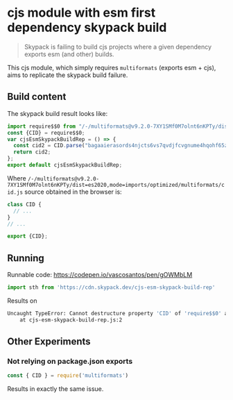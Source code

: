 # cjs module with esm first dependency skypack build

> Skypack is failing to build cjs projects where a given dependency exports esm (and other) builds.

This cjs module, which simply requires `multiformats` (exports esm + cjs), aims to replicate the skypack build failure.

## Build content

The skypack build result looks like:

```js
import require$$0 from "/-/multiformats@v9.2.0-7XY1SMf0M7olnt6nKPTy/dist=es2020,mode=imports/optimized/multiformats/cid.js";
const {CID} = require$$0;
var cjsEsmSkypackBuildRep = () => {
  const cid2 = CID.parse("bagaaierasords4njcts6vs7qvdjfcvgnume4hqohf65zsfguprqphs3icwea");
  return cid2;
};
export default cjsEsmSkypackBuildRep;
```

Where `/-/multiformats@v9.2.0-7XY1SMf0M7olnt6nKPTy/dist=es2020,mode=imports/optimized/multiformats/cid.js` source obtained in the browser is:

```js
class CID {
  // ...
}
// ...

export {CID};
```

## Running

Runnable code: https://codepen.io/vascosantos/pen/gOWMbLM

```js
import sth from 'https://cdn.skypack.dev/cjs-esm-skypack-build-rep'
```

Results on

```sh
Uncaught TypeError: Cannot destructure property 'CID' of 'require$$0' as it is null.
    at cjs-esm-skypack-build-rep.js:2
```

## Other Experiments

### Not relying on package.json exports

```js
const { CID } = require('multiformats')
```

Results in exactly the same issue.
